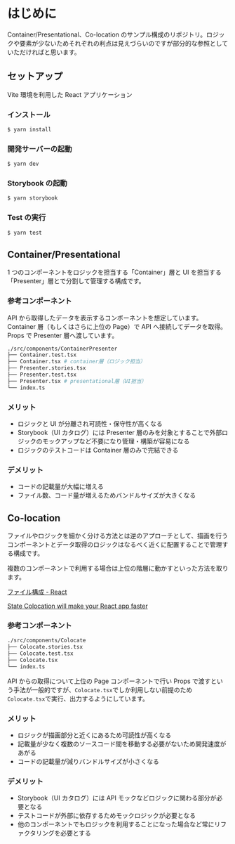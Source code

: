# はじめに

Container/Presentational、Co-location のサンプル構成のリポジトリ。ロジックや要素が少ないためそれぞれの利点は見えづらいのですが部分的な参照としていただければと思います。

## セットアップ

Vite 環境を利用した React アプリケーション

### インストール

```bash
$ yarn install
```

### 開発サーバーの起動

```bash
$ yarn dev
```

### Storybook の起動

```bash
$ yarn storybook
```

### Test の実行

```bash
$ yarn test
```

## Container/Presentational

1 つのコンポーネントをロジックを担当する「Container」層と UI を担当する「Presenter」層とで分割して管理する構成です。

### 参考コンポーネント

API から取得したデータを表示するコンポーネントを想定しています。Container 層（もしくはさらに上位の Page）で API へ接続してデータを取得。Props で Presenter 層へ渡しています。

```bash
./src/components/ContainerPresenter
├── Container.test.tsx
├── Container.tsx # container層（ロジック担当）
├── Presenter.stories.tsx
├── Presenter.test.tsx
├── Presenter.tsx # presentational層（UI担当）
└── index.ts
```

### メリット

- ロジックと UI が分離され可読性・保守性が高くなる
- Storybook（UI カタログ）には Presenter 層のみを対象とすることで外部ロジックのモックアップなど不要になり管理・構築が容易になる
- ロジックのテストコードは Container 層のみで完結できる

### デメリット

- コードの記載量が大幅に増える
- ファイル数、コード量が増えるためバンドルサイズが大きくなる

## Co-location

ファイルやロジックを細かく分ける方法とは逆のアプローチとして、描画を行うコンポーネントとデータ取得のロジックはなるべく近くに配置することで管理する構成です。

複数のコンポーネントで利用する場合は上位の階層に動かすといった方法を取ります。

[ファイル構成 - React](https://ja.reactjs.org/docs/faq-structure.html)

[State Colocation will make your React app faster](https://kentcdodds.com/blog/state-colocation-will-make-your-react-app-faster)

### 参考コンポーネント

```bash
./src/components/Colocate
├── Colocate.stories.tsx
├── Colocate.test.tsx
├── Colocate.tsx
└── index.ts
```

API からの取得について上位の Page コンポーネントで行い Props で渡すという手法が一般的ですが、`Colocate.tsx`でしか利用しない前提のため`Colocate.tsx`で実行、出力するようにしています。

### メリット

- ロジックが描画部分と近くにあるため可読性が高くなる
- 記載量が少なく複数のソースコード間を移動する必要がないため開発速度があがる
- コードの記載量が減りバンドルサイズが小さくなる

### デメリット

- Storybook（UI カタログ）には API モックなどロジックに関わる部分が必要となる
- テストコードが外部に依存するためモックロジックが必要となる
- 他のコンポーネントでもロジックを利用することになった場合など常にリファクタリングを必要とする

